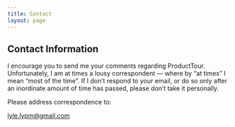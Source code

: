 ```yaml
---
title: Contact
layout: page
---
```


<!-- 联系站长页面 -->
## Contact Information
I encourage you to send me your comments regarding ProductTour.
Unfortunately, I am at times a lousy correspondent — where by “at times” I mean “most of the time”.
If I don’t respond to your email, or do so only after an inordinate amount of time has passed, please don’t take it personally.

Please address correspondence to:

[lyle.lypm@gmail.com](mailto:lyle.lypm@gmail.com)